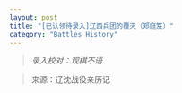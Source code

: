 ```yaml
---
layout: post
title: "[已认领待录入]辽西兵团的覆灭（郑庭笈）"
category: "Battles History"
---
```


>*录入校对：观棋不语*

> 来源：辽沈战役亲历记